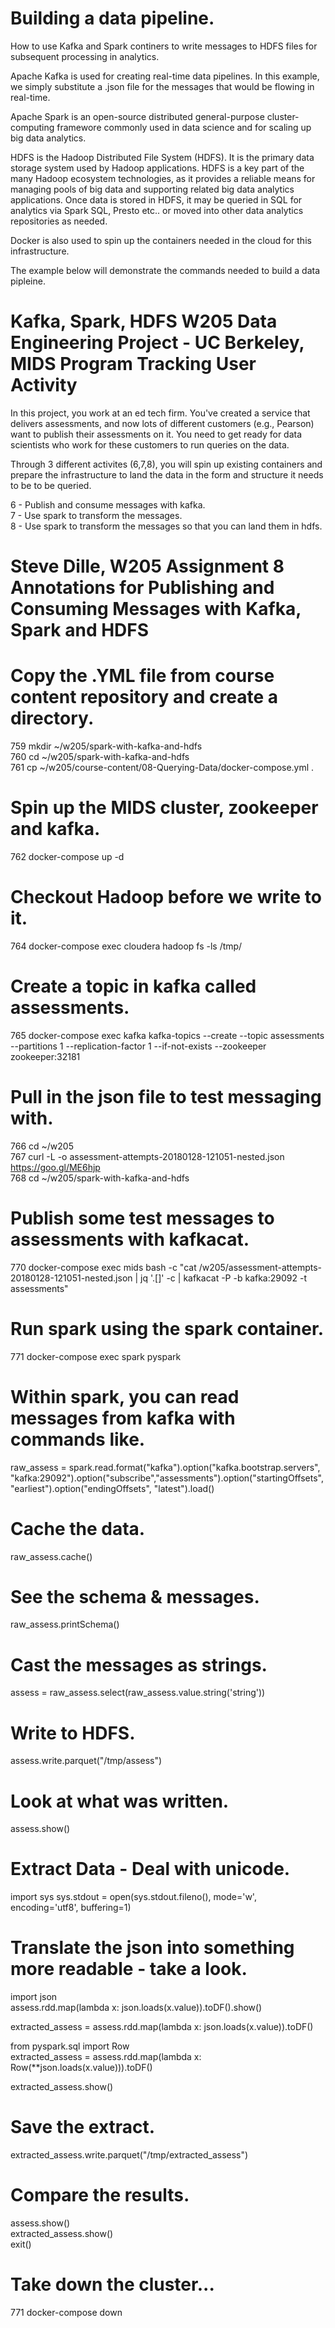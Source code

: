 # Building a data pipeline.  

How to use Kafka and Spark continers to write messages to HDFS files for subsequent processing in analytics.    

Apache Kafka is used for creating real-time data pipelines.  In this example, we simply substitute a .json file for the messages that would be flowing in real-time. 

Apache Spark is an open-source distributed general-purpose cluster-computing framewore commonly used in data science and for scaling up big data analytics.

HDFS is the Hadoop Distributed File System (HDFS).  It is the primary data storage system used by Hadoop applications. HDFS is a key part of the many Hadoop ecosystem technologies, as it provides a reliable means for managing pools of big data and supporting related big data analytics applications.  Once data is stored in HDFS, it may be queried in SQL for analytics via Spark SQL, Presto etc.. or moved into other data analytics repositories as needed.  

Docker is also used to spin up the containers needed in the cloud for this infrastructure.  

The example below will demonstrate the commands needed to build a data pipleine.  

# Kafka, Spark, HDFS W205 Data Engineering Project - UC Berkeley, MIDS Program Tracking User Activity

In this project, you work at an ed tech firm. You've created a service that delivers assessments, and now lots of different customers (e.g., Pearson) want to publish their assessments on it. You need to get ready for data scientists who work for these customers to run queries on the data.

Through 3 different activites (6,7,8), you will spin up existing containers and prepare the infrastructure to land the data in the form and structure it needs to be to be queried.

6 - Publish and consume messages with kafka.  
7 - Use spark to transform the messages.  
8 - Use spark to transform the messages so that you can land them in hdfs.  

# Steve Dille, W205 Assignment 8 Annotations for Publishing and Consuming Messages with Kafka, Spark and HDFS  

# Copy the .YML file from course content repository and create a directory.  
759 mkdir ~/w205/spark-with-kafka-and-hdfs  
760 cd ~/w205/spark-with-kafka-and-hdfs  
761 cp ~/w205/course-content/08-Querying-Data/docker-compose.yml .  

# Spin up the MIDS cluster, zookeeper and kafka.  
762 docker-compose up -d

# Checkout Hadoop before we write to it.
764 docker-compose exec cloudera hadoop fs -ls /tmp/

# Create a topic in kafka called assessments.  
765 docker-compose exec kafka kafka-topics --create --topic assessments --partitions 1 --replication-factor 1 --if-not-exists --zookeeper zookeeper:32181

# Pull in the json file to test messaging with.  
766 cd ~/w205  
767 curl -L -o assessment-attempts-20180128-121051-nested.json https://goo.gl/ME6hjp  
768 cd ~/w205/spark-with-kafka-and-hdfs  

# Publish some test messages to assessments with kafkacat.
770 docker-compose exec mids bash -c "cat /w205/assessment-attempts-20180128-121051-nested.json | jq '.[]' -c | kafkacat -P -b kafka:29092 -t assessments"

# Run spark using the spark container.
771 docker-compose exec spark pyspark

# Within spark, you can read messages from kafka with commands like.
raw_assess = spark.read.format("kafka").option("kafka.bootstrap.servers", "kafka:29092").option("subscribe","assessments").option("startingOffsets", "earliest").option("endingOffsets", "latest").load()

# Cache the data.
raw_assess.cache()

# See the schema & messages.
raw_assess.printSchema()

# Cast the messages as strings.
assess = raw_assess.select(raw_assess.value.string('string'))

# Write to HDFS.
assess.write.parquet("/tmp/assess")

# Look at what was written.
assess.show()

# Extract Data - Deal with unicode.
import sys sys.stdout = open(sys.stdout.fileno(), mode='w', encoding='utf8', buffering=1)

# Translate the json into something more readable - take a look.  
import json  
assess.rdd.map(lambda x: json.loads(x.value)).toDF().show()  

extracted_assess = assess.rdd.map(lambda x: json.loads(x.value)).toDF()

from pyspark.sql import Row  
extracted_assess = assess.rdd.map(lambda x: Row(**json.loads(x.value))).toDF()  

extracted_assess.show()  

# Save the extract.  
extracted_assess.write.parquet("/tmp/extracted_assess")  

# Compare the results.  
assess.show()  
extracted_assess.show()  
exit()  

# Take down the cluster...  
771 docker-compose down
